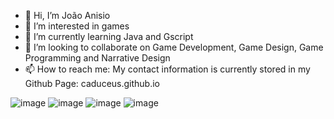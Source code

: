 - 👋 Hi, I’m João Anisio
- 👀 I’m interested in games
- 🌱 I’m currently learning Java and Gscript
- 💞️ I’m looking to collaborate on Game Development, Game Design, Game Programming and Narrative Design
- 📫 How to reach me: My contact information is currently stored in my Github Page: caduceus.github.io

![image]({https://static.wikia.nocookie.net/amogus/images/c/cb/Susremaster.png/revision/latest?cb=20210806124552}) ![image]({https://img.shields.io/badge/CSS3-1572B6?style=for-the-badge&logo=css3&logoColor=white}) ![image]({https://img.shields.io/badge/C%2B%2B-00599C?style=for-the-badge&logo=c%2B%2B&logoColor=white}) ![image]({https://img.shields.io/badge/Godot-478CBF?style=for-the-badge&logo=GodotEngine&logoColor=white})

<!---
caduceusj/caduceusj is a ✨ special ✨ repository because its `README.md` (this file) appears on your GitHub profile.  
You can click the Preview link to take a look at your changes.
--->
